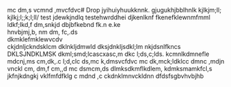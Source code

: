 mc dm,s vcmnd ,mvcfdvc# Drop
jyihuiyhuukknnk.
gjugukhjbblhnlk
kjlkjm;ll;
kjlkj;l;;k;l;ll/ 
test
jdewkjndlq
testehwrddhei
djkenlknf
fkenefklewnmfmml
ldkf;lkd,f
dm,snkjd
dbjbfkebnd fk.n e.ke  
hnvbjmj,b, nm dm, fc,.ds   
dkmklefmklewvcdv  
ckjdnljckndsklcm
dklnkljdmwld
dksjdnkljsdkl;lm
nkjdsnlfkncs
DKLSJNDKLMSK
dkml;smd;lcascxasc,m dkc l;ds,c;lds.
kcmnlkdmnefle
mdcnj,ms 
cm,dk,.c l;d,clc ds,mc k,dmsvcfdvc
mc dk,mck;ldklcc dmnc ,mdjn vnckl
cm, dm,f cm,,d mc dsmcm,ds
dlmksdkmflkdlem,
kdmksmamkfcl,s
jkfnjkdngkj
vklfmfdfklg
c mdnd ,c
ckdnklmnvckldnn
dfdsfsgbvhvbjhb

